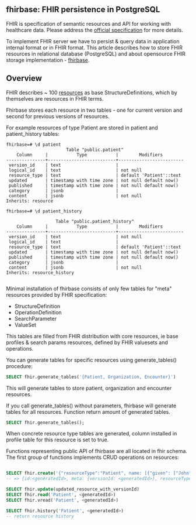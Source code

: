 ## fhirbase: FHIR persistence in PostgreSQL

FHIR is specification of semantic resources and API for working with healthcare data.
Please address the [official specification](http://hl7-fhir.github.io/) for more details.

To implement FHIR server we have to persist & query data in application internal
format or in FHIR format. This article describes how to store FHIR resources
in relational database (PostgreSQL) and about opensource FHIR storage implementation - [fhirbase](https://github.com/fhirbase/fhirbase).


## Overview

FHIR describes ~ 100 [resources](http://hl7-fhir.github.io/resourcelist.html)
as base StructureDefinitions, which by themselves are resources in FHIR terms.

Fhirbase stores each resource in two tables - one for current version and second for previous versions of resources.

For example resources of type Patient are stored in patient and patient_history tables:

```psql
fhirbase=# \d patient
                       Table "public.patient"
    Column     |           Type           |        Modifiers
---------------+--------------------------+-------------------------
 version_id    | text                     |
 logical_id    | text                     | not null
 resource_type | text                     | default 'Patient'::text
 updated       | timestamp with time zone | not null default now()
 published     | timestamp with time zone | not null default now()
 category      | jsonb                    |
 content       | jsonb                    | not null
Inherits: resource

fhirbase=# \d patient_history

                   Table "public.patient_history"
    Column     |           Type           |        Modifiers
---------------+--------------------------+-------------------------
 version_id    | text                     | not null
 logical_id    | text                     |
 resource_type | text                     | default 'Patient'::text
 updated       | timestamp with time zone | not null default now()
 published     | timestamp with time zone | not null default now()
 category      | jsonb                    |
 content       | jsonb                    | not null
Inherits: resource_history


```


Minimal installation of fhirbase consists of only
few tables for "meta" resources provided by FHIR specification:

* StructureDefinition
* OperationDefinition
* SearchParameter
* ValueSet

This tables are filled from FHIR distribution
with core resources, ie base profiles & search params resources,
defined by FHIR valuesets and operations.

You can generate tables for specific resources using generate_tables() procedure:

```sql
SELECT fhir.generate_tables('{Patient, Organization, Encounter}')
```

This will generate tables to store patient,
organization and encounter resources.

If you call generate_tables() without parameters, fhirbase will generate tables for all resources. Function return amount of generated tables.

```sql
SELECT fhir.generate_tables();
```

When concrete resource type tables are generated,
column installed in profile table for this resource is set to true.

Functions representing public API of fhirbase are all located in fhir schema.
The first group of functions implements CRUD operations on resources:

```sql

SELECT fhir.create('{"resourceType":"Patient", name: [{"given": ["John"]}}')
-- => {id:<generatedId>, meta: {versionId: <generatedId>}, resourceType":"Patient", name: ....}

SELECT fhir.update(updated_resource_with_versionId)
SELECT fhir.read('Patient', <generatedId>)
SELECT fhir.vread('Patient', <generatedId>)

SELECT fhir.history('Patient', <generatedId>)
-- return resource history

```
